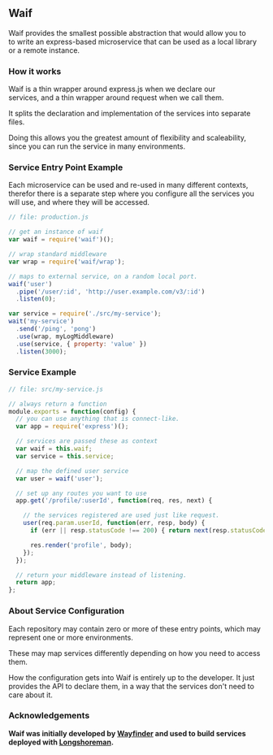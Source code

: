 ## Waif

Waif provides the smallest possible abstraction that would allow you to  
to write an express-based microservice that can be used as a local library  
or a remote instance.  


### How it works

Waif is a thin wrapper around express.js when we declare our  
services, and a thin wrapper around request when we call them.

It splits the declaration and implementation of the services into separate files.

Doing this allows you the greatest amount of flexibility and scaleability,  
since you can run the service in many environments.

### Service Entry Point Example

Each microservice can be used and re-used in many different contexts,
therefor there is a separate step where you configure all the services
you will use, and where they will be accessed.

```javascript
// file: production.js

// get an instance of waif
var waif = require('waif')();

// wrap standard middleware
var wrap = require('waif/wrap');

// maps to external service, on a random local port.
waif('user')
  .pipe('/user/:id', 'http://user.example.com/v3/:id')
  .listen(0);

var service = require('./src/my-service');
wait('my-service')
  .send('/ping', 'pong')
  .use(wrap, myLogMiddleware)
  .use(service, { property: 'value' })
  .listen(3000);
```

### Service Example

```javascript
// file: src/my-service.js

// always return a function
module.exports = function(config) {
  // you can use anything that is connect-like.
  var app = require('express')();

  // services are passed these as context 
  var waif = this.waif;
  var service = this.service;

  // map the defined user service
  var user = waif('user');

  // set up any routes you want to use
  app.get('/profile/:userId', function(req, res, next) {

    // the services registered are used just like request.
    user(req.param.userId, function(err, resp, body) {
      if (err || resp.statusCode !== 200) { return next(resp.statusCode); }

      res.render('profile', body);
    });
  });

  // return your middleware instead of listening.
  return app;
};
```

### About Service Configuration

Each repository may contain zero or more of
these entry points, which may represent one
or more environments.

These may map services differently depending
on how you need to access them.

How the configuration gets into Waif is entirely
up to the developer. It just provides the
API to declare them, in a way that the services
don't need to care about it.

### Acknowledgements

__Waif was initially developed by [Wayfinder](http://wayfinder.co) and used to build services deployed with [Longshoreman](http://longshoreman.io).__
